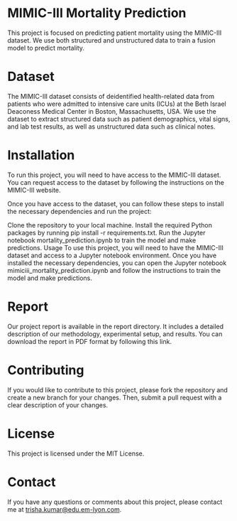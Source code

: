 # MIMIC-III Mortality Prediction

This project is focused on predicting patient mortality using the MIMIC-III dataset. We use both structured and unstructured data to train a fusion model to predict mortality.

# Dataset

The MIMIC-III dataset consists of deidentified health-related data from patients who were admitted to intensive care units (ICUs) at the Beth Israel Deaconess Medical Center in Boston, Massachusetts, USA. We use the dataset to extract structured data such as patient demographics, vital signs, and lab test results, as well as unstructured data such as clinical notes.

# Installation

To run this project, you will need to have access to the MIMIC-III dataset. You can request access to the dataset by following the instructions on the MIMIC-III website.

Once you have access to the dataset, you can follow these steps to install the necessary dependencies and run the project:

Clone the repository to your local machine.
Install the required Python packages by running pip install -r requirements.txt.
Run the Jupyter notebook mortality_prediction.ipynb to train the model and make predictions.
Usage
To use this project, you will need to have the MIMIC-III dataset and access to a Jupyter notebook environment. Once you have installed the necessary dependencies, you can open the Jupyter notebook mimiciii_mortality_prediction.ipynb and follow the instructions to train the model and make predictions.

# Report
Our project report is available in the report directory. It includes a detailed description of our methodology, experimental setup, and results. You can download the report in PDF format by following this link.

# Contributing
If you would like to contribute to this project, please fork the repository and create a new branch for your changes. Then, submit a pull request with a clear description of your changes.

# License
This project is licensed under the MIT License.

# Contact
If you have any questions or comments about this project, please contact me at trisha.kumar@edu.em-lyon.com.

